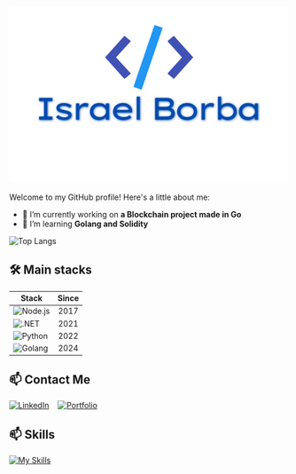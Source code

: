 <!-- Header Section -->
<p align="center">
<img src="assets/logo.svg" alt="israel borba"/>
</p>

Welcome to my GitHub profile! Here's a little about me:

- 🔭 I’m currently working on **a Blockchain project made in Go**
- 🌱 I’m learning **Golang and Solidity**

 ![Top Langs](https://github-readme-stats.vercel.app/api/top-langs/?username=iborba&hide=javascript,css,scss,html&theme=tokyonight)


## 🛠 Main stacks

| Stack   |      Since      |
|----------|:--------------:|
| ![Node.js](https://img.shields.io/badge/Node.js-20-darkgreen) | 2017 |
| ![.NET](https://img.shields.io/badge/.NET-7.0-yellow) | 2021|
| ![Python](https://img.shields.io/badge/Python-3.9-blue) | 2022 |
| ![Golang](https://img.shields.io/badge/Golang-1.22-lightblue) | 2024 |

## 📫 Contact Me
[![LinkedIn](https://img.shields.io/badge/LinkedIn-blue)](https://www.linkedin.com/in/israelmborba)
&nbsp;&nbsp;
[![Portfolio](https://img.shields.io/badge/portfolio-red)](https://iborba.github.io/me)

## 📫 Skills

[![My Skills](https://skillicons.dev/icons?i=nodejs,js,typescript,cs,net,golang,py,jest,aws,azure,jenkins,docker,git,githubactions,graphql,kubernetes,postgres,redis,mongo,mysql,rabbitmq,html,css,vue,react,elasticsearch,nginx,solidity,linux)](https://skillicons.dev)